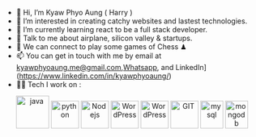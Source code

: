 - 👋 Hi, I’m Kyaw Phyo Aung ( Harry )
- 👀 I’m interested in creating catchy websites and lastest technologies.
- 🌱 I’m currently learning react to be a full stack developer.
- 💞️ Talk to me about airplane, silicon valley & startups.
- 👯 We can connect to play some games of Chess ♟
- 📫 You can get in touch with me by email at [kyawphyoaung.me@gmail.com](mailto:kyawphyoaung.me@gmail.com),[Whatsapp](https://api.whatsapp.com/send?phone=6584098094), and LinkedIn](https://www.linkedin.com/in/kyawphyoaung/)
- 🧑‍💻 Tech I work on :

<p align="center">
      <img src="https://www.vectorlogo.zone/logos/java/java-icon.svg" alt="java" width="65" height="65"/> 
      <img src="https://www.vectorlogo.zone/logos/python/python-icon.svg" alt="python" width="55" height="55"/>
      <img src="https://www.vectorlogo.zone/logos/nodejs/nodejs-icon.svg" alt="Nodejs" width="55" height="55"/>
      <img src="https://www.vectorlogo.zone/logos/wordpress/wordpress-icon.svg" alt="WordPress" width="55" height="55"/>
      <img src="https://www.vectorlogo.zone/logos/dotnet/dotnet-vertical.svg" alt="WordPress" width="55" height="55"/>
      <img src="https://www.vectorlogo.zone/logos/git-scm/git-scm-icon.svg" alt="GIT" width="55" height="55"/> 
      <img src="https://www.vectorlogo.zone/logos/mysql/mysql-icon.svg" alt="mysql" width="45" height="55"/>
      <img src="https://www.vectorlogo.zone/logos/mongodb/mongodb-icon.svg" alt="mongodb" width="45" height="55"/>
</p>
